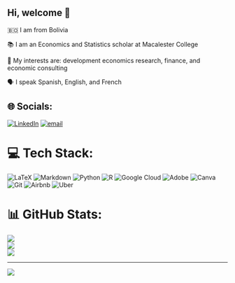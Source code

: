 ## Hi, welcome 👋

🇧🇴 I am from Bolivia

📚 I am an Economics and Statistics scholar at Macalester College

👀 My interests are: development economics research, finance, and economic consulting

🗣️ I speak Spanish, English, and French


## 🌐 Socials:
[![LinkedIn](https://img.shields.io/badge/LinkedIn-%230077B5.svg?logo=linkedin&logoColor=white)](https://linkedin.com/in/HermogenesDavid) [![email](https://img.shields.io/badge/Email-D14836?logo=gmail&logoColor=white)](mailto:hriostor@macalester.edu) 

# 💻 Tech Stack:
![LaTeX](https://img.shields.io/badge/latex-%23008080.svg?style=for-the-badge&logo=latex&logoColor=white) ![Markdown](https://img.shields.io/badge/markdown-%23000000.svg?style=for-the-badge&logo=markdown&logoColor=white) ![Python](https://img.shields.io/badge/python-3670A0?style=for-the-badge&logo=python&logoColor=ffdd54) ![R](https://img.shields.io/badge/r-%23276DC3.svg?style=for-the-badge&logo=r&logoColor=white) ![Google Cloud](https://img.shields.io/badge/GoogleCloud-%234285F4.svg?style=for-the-badge&logo=google-cloud&logoColor=white) ![Adobe](https://img.shields.io/badge/adobe-%23FF0000.svg?style=for-the-badge&logo=adobe&logoColor=white) ![Canva](https://img.shields.io/badge/Canva-%2300C4CC.svg?style=for-the-badge&logo=Canva&logoColor=white) ![Git](https://img.shields.io/badge/git-%23F05033.svg?style=for-the-badge&logo=git&logoColor=white) ![Airbnb](https://img.shields.io/badge/Airbnb-%23ff5a5f.svg?style=for-the-badge&logo=Airbnb&logoColor=white) ![Uber](https://img.shields.io/badge/Uber-%23000000.svg?style=for-the-badge&logo=Uber&logoColor=white)
# 📊 GitHub Stats:
![](https://github-readme-stats.vercel.app/api?username=hriostorres&theme=merko&hide_border=false&include_all_commits=false&count_private=false)<br/>
![](https://nirzak-streak-stats.vercel.app/?user=hriostorres&theme=merko&hide_border=false)<br/>
![](https://github-readme-stats.vercel.app/api/top-langs/?username=hriostorres&theme=merko&hide_border=false&include_all_commits=false&count_private=false&layout=compact)

---
[![](https://visitcount.itsvg.in/api?id=hriostorres&icon=0&color=0)](https://visitcount.itsvg.in)

<!-- Proudly created with GPRM ( https://gprm.itsvg.in ) -->

